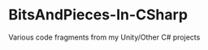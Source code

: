 BitsAndPieces-In-CSharp
=======================

Various code fragments from my Unity/Other C# projects
